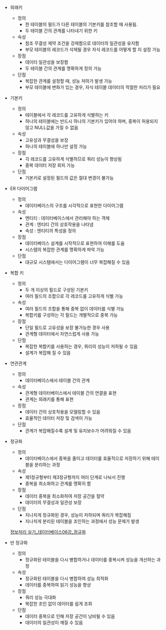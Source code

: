 - 외래키
    - 정의
        - 한 테이블의 필드가 다른 테이블의 기본키를 참조할 때 사용됨.
        - 두 테이블 간의 관계를 나타내기 위한 키
    - 속성 
        - 참조 무결성 제약 조건을 강제함으로 데이터의 일관성을 유지함
        - 부모 테이블의 레코드가 삭제될 경우 자식 레코드를 어떻게 할 지 설정 가능
    - 장점
        - 데이터 일관성을 보장함
        - 두 테이블 간의 관계를 명확하게 정의 가능
    - 단점
        - 복잡한 관계를 설정할 때, 성능 저하가 발생 가능
        - 부모 테이블에 변화가 있는 경우, 자식 테이블 데이터의 적절한 처리가 필요
- 기본키
    - 정의
	    - 테이블에서 각 레코드를 고유하게 식별하는 키
	    - 하나의 테이블에는 반드시 하나의 기본키가 있어야 하며, 중복이 허용되지 않고 NULL값을 가질 수 없음
    - 속성
	    - 고유성과 무결성을 보장
	    - 하나의 테이블에 하나만 설정 가능 
    - 장점
	    - 각 레코드를 고유하게 식별하므로 쿼리 성능이 향상됨
	    - 중복 데이터 저장 회피 가능
    - 단점
	    - 기본키로 설정된 필드의 값은 절대 변경이 불가능
- ER 다이어그램
	- 정의
		- 데이터베이스의 구조를 시각적으로 표현한 다이어그램
	- 속성
		- 엔티티 : 데이터베이스에서 관리해야 하는 객체
		- 관계 : 엔티티 간의 상호작용을 나타냄
		- 속성 : 엔티티의 특성을 정의
	- 장점
		- 데이터베이스 설계를 시작적으로 표현하여 이해를 도움
		- 시스템의 복잡한 관계를 명확하게 파악 가능
	- 단점
		- 대규모 시스템에서는 다이어그램이 너무 복잡해질 수 있음
- 복합 키
	- 정의
		- 두 개 이상의 필드로 구성된 기본키
		- 여러 필드의 조합으로 각 레코드를 고유하게 식별 가능
	- 속성
		- 여러 필드의 조합을 통해 중복 없이 데이터를 식별 가능
		- 복합키를 구성하는 각 필드는 개별적으로 중복 가능
	- 장점
		- 단일 필드로 고유성을 보장 불가능한 경우 사용
		- 관계형 데이터에서 자연스럽게 사용 가능
	- 단점
		- 복잡한 복합키를 사용하는 경우, 쿼리의 성능이 저하될 수 있음
		- 설계가 복잡해 질 수 있음
- 연관관계
	- 정의
		- 데이터베이스에서 테이블 간의 관계
	- 속성
		- 관계형 데이터베이스에서 테이블 간의 연결을 표현
		- 관계는 외래키를 통해 표현
	- 장점
		- 데이터 간의 상호작용을 모델링할 수 있음
		- 효율적인 데이터 저장 및 검색이 가능
	- 단점
		- 관계가 복잡해질수록 설계 및 유지보수가 어려워질 수 있음
- 정규화
	- 정의
		- 데이터베이스에서 중복을 줄이고 데이터를 효율적으로 저장하기 위해 테이블을 분리하는 과정
	- 속성
		- 제1정규형부터 제3정규형까지 여러 단계로 나눠서 진행
		- 중복을 최소화하고 관계를 명확히 함
	- 장점
		- 데이터 중복을 최소화하여 저장 공간을 절약
		- 데이터의 무결성과 일관성 보장
	- 단점
		- 지나치게 정규화된 경우, 성능이 저하되며 쿼리가 복잡해짐
		- 지나치게 분리된 테이블을 조인하는 과정에서 성능 문제가 발생
    
    [정보처리 실기_데이터베이스06강_정규화](https://youtu.be/RXQ1kZ_JHqg?si=f0OPsoOWnJXSbqca)
    
- 반 정규화
	- 정의
		- 정규화된 테이블을 다시 병합하거나 데이터를 중복시켜 성능을 개선하는 과정
	- 속성
		- 정규화된 테이블을 다시 병합하여 성능 최적화
		- 데이터를 중복하여 읽기 성능을 향상
	- 장점
		- 쿼리 성능 극대화
		- 복잡한 조인 없이 데이터를 쉽게 조회
	- 단점
		- 데이터 중복으로 인해 저장 공간이 낭비될 수 있음
		- 데이터의 일관성이 깨질 수 있음